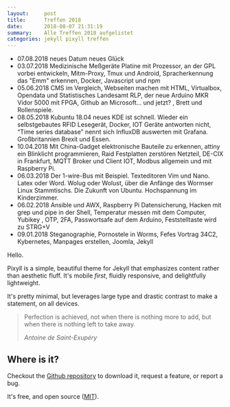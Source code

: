 ```yaml
---
layout:     post
title:      Treffen 2018
date:       2018-08-07 21:31:19
summary:    Alle Treffen 2018 aufgelistet
categories: jekyll pixyll treffen
---
```


<ul>
<li>07.08.2018 neues Datum neues Glück</li>
<li>03.07.2018 Medizinische Meßgeräte Platine mit Prozessor, an der GPL vorbei entwickeln, Mitm-Proxy, Tmux und Android, Spracherkennung das "Emm" erkennen, Docker, Javascript und npm</li>
<li>05.06.2018 CMS im Vergleich, Webseiten machen mit HTML, Virtualbox, Opendata und Statistisches Landesamt RLP, der neue Arduino MKR Vidor 5000 mit FPGA, Github an Microsoft… und jetzt? , Brett und Rollenspiele.</li>
<li>08.05.2018 Kubuntu 18.04 neues KDE ist schnell. Wieder ein selbstgebautes RFID Lesegerät, Docker,  IOT Geräte antworten nicht, “Time series database” nennt sich InfluxDB auswerten mit Grafana. Großbritannien Brexit und Essen.</li>
<li>10.04.2018 Mit China-Gadget elektronische Bauteile zu erkennen, attiny ein Blinklicht programmieren, Raid Festplatten zerstören Netzteil, DE-CIX in Frankfurt, MQTT Broker und Client IOT, Modbus allgemein und mit Raspberry Pi.</li>
<li>06.03.2018 Der 1-wire-Bus mit Beispiel. Texteditoren Vim und Nano. Latex oder Word. Wolug oder Wolust, über die Anfänge des Wormser Linux Stammtischs. Die Zukunft von Ubuntu. Hochspannung im Kinderzimmer.</li>
<li>06.02.2018  Ansible und AWX, Raspberry Pi Datensicherung, Hacken mit grep und pipe in der Shell, Temperatur messen mit dem Computer, Yubikey , OTP, 2FA, Passwortsafe auf dem Arduino,  Feststelltaste wird zu STRG+V</li>
<li>09.01.2018 Steganographie, Pornostele in Worms,  Fefes Vortrag 34C2,  Kybernetes,  Manpages erstellen,  Joomla,  Jekyll </li>
</ul>





Hello.

Pixyll is a simple, beautiful theme for Jekyll that emphasizes content rather than aesthetic fluff. It's mobile _first_, fluidly responsive, and delightfully lightweight.

It's pretty minimal, but leverages large type and drastic contrast to make a statement, on all devices.

<blockquote>
  <p>
    Perfection is achieved, not when there is nothing more to add, but when there is nothing left to take away.
  </p>
  <footer><cite title="Antoine de Saint-Exupéry">Antoine de Saint-Exupéry</cite></footer>
</blockquote>

## Where is it?

Checkout the [Github repository](https://github.com/johnotander/pixyll) to download it, request a feature, or report a bug.

It's free, and open source ([MIT](http://opensource.org/licenses/MIT)).
